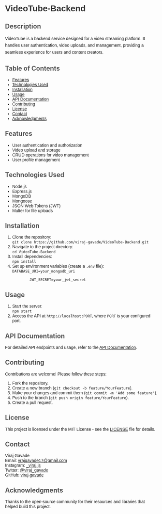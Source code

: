 <!DOCTYPE html>
<html lang="en">
<head>
    <meta charset="UTF-8">
    <meta name="viewport" content="width=device-width, initial-scale=1.0">
    <link rel="stylesheet" href="https://cdnjs.cloudflare.com/ajax/libs/font-awesome/6.0.0-beta3/css/all.min.css">
    <title>VideoTube-Backend</title>
    <style>
        html {
            scroll-behavior: smooth;
        }
    </style>
</head>
<body>

<h1 style="color: #333; font-family: Arial, sans-serif;">VideoTube-Backend</h1>

<h2 style="color: #555;">Description</h2>
<p style="font-family: Arial, sans-serif; line-height: 1.6;">VideoTube is a backend service designed for a video streaming platform. It handles user authentication, video uploads, and management, providing a seamless experience for users and content creators.</p>

<h2 style="color: #555;">Table of Contents</h2>
<ul style="font-family: Arial, sans-serif;">
    <li><a href="#features">Features</a></li>
    <li><a href="#technologies-used">Technologies Used</a></li>
    <li><a href="#installation">Installation</a></li>
    <li><a href="#usage">Usage</a></li>
    <li><a href="#api-documentation">API Documentation</a></li>
    <li><a href="#contributing">Contributing</a></li>
    <li><a href="#license">License</a></li>
    <li><a href="#contact">Contact</a></li>
    <li><a href="#acknowledgments">Acknowledgments</a></li>
</ul>

<h2 id="features" style="color: #555;">Features</h2>
<ul style="font-family: Arial, sans-serif;">
    <li>User authentication and authorization</li>
    <li>Video upload and storage</li>
    <li>CRUD operations for video management</li>
    <li>User profile management</li>
</ul>

<h2 id="technologies-used" style="color: #555;">Technologies Used</h2>
<ul style="font-family: Arial, sans-serif;">
    <li>Node.js</li>
    <li>Express.js</li>
    <li>MongoDB</li>
    <li>Mongoose</li>
    <li>JSON Web Tokens (JWT)</li>
    <li>Multer for file uploads</li>
</ul>

<h2 id="installation" style="color: #555;">Installation</h2>
<ol style="font-family: Arial, sans-serif;">
    <li>Clone the repository:<br>
        <code>git clone https://github.com/viraj-gavade/VideoTube-Backend.git</code>
    </li>
    <li>Navigate to the project directory:<br>
        <code>cd VideoTube-Backend</code>
    </li>
    <li>Install dependencies:<br>
        <code>npm install</code>
    </li>
    <li>Set up environment variables (create a <code>.env</code> file):<br>
        <code>DATABASE_URI=your_mongodb_uri<br>
        JWT_SECRET=your_jwt_secret</code>
    </li>
</ol>

<h2 id="usage" style="color: #555;">Usage</h2>
<ol style="font-family: Arial, sans-serif;">
    <li>Start the server:<br>
        <code>npm start</code>
    </li>
    <li>Access the API at <code>http://localhost:PORT</code>, where <code>PORT</code> is your configured port.</li>
</ol>

<h2 id="api-documentation" style="color: #555;">API Documentation</h2>
<p style="font-family: Arial, sans-serif;">For detailed API endpoints and usage, refer to the <a href="link-to-your-api-docs">API Documentation</a>.</p>

<h2 id="contributing" style="color: #555;">Contributing</h2>
<p style="font-family: Arial, sans-serif;">Contributions are welcome! Please follow these steps:</p>
<ol style="font-family: Arial, sans-serif;">
    <li>Fork the repository.</li>
    <li>Create a new branch (<code>git checkout -b feature/YourFeature</code>).</li>
    <li>Make your changes and commit them (<code>git commit -m 'Add some feature'</code>).</li>
    <li>Push to the branch (<code>git push origin feature/YourFeature</code>).</li>
    <li>Create a pull request.</li>
</ol>

<h2 id="license" style="color: #555;">License</h2>
<p style="font-family: Arial, sans-serif;">This project is licensed under the MIT License - see the <a href="LICENSE">LICENSE</a> file for details.</p>

<h2 id="contact" style="color: #555;">Contact</h2>
<p style="font-family: Arial, sans-serif;">Viraj Gavade<br>
Email: <a href="mailto:vrajgavade17@gmail.com">vrajgavade17@gmail.com</a><br>
Instagram: <a href="https://www.instagram.com/_viraj.js/" target="_blank"><i class="fab fa-instagram"></i> _viraj.js</a><br>
Twitter: <a href="https://x.com/viraj_gavade" target="_blank"><i class="fab fa-twitter"></i> @viraj_gavade</a><br>
GitHub: <a href="https://github.com/viraj-gavade"><i class="fab fa-github"></i> viraj-gavade</a></p>

<h2 id="acknowledgments" style="color: #555;">Acknowledgments</h2>
<p style="font-family: Arial, sans-serif;">Thanks to the open-source community for their resources and libraries that helped build this project.</p>

</body>
</html>


